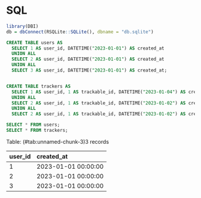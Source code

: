 # SQL


```r
library(DBI)
db = dbConnect(RSQLite::SQLite(), dbname = "db.sqlite")
```


```sql
CREATE TABLE users AS
  SELECT 1 AS user_id, DATETIME("2023-01-01") AS created_at
  UNION ALL
  SELECT 2 AS user_id, DATETIME("2023-01-01") AS created_at
  UNION ALL
  SELECT 3 AS user_id, DATETIME("2023-01-01") AS created_at;


CREATE TABLE trackers AS
  SELECT 1 AS user_id, 1 AS trackable_id, DATETIME("2023-01-04") AS created_at
  UNION ALL
  SELECT 2 AS user_id, 1 AS trackable_id, DATETIME("2023-01-02") AS created_at
  UNION ALL
  SELECT 2 AS user_id, 1 AS trackable_id, DATETIME("2023-01-02") AS created_at;

```


```sql
SELECT * FROM users;
SELECT * FROM trackers;
```


<div class="knitsql-table">


Table: (\#tab:unnamed-chunk-3)3 records

|user_id |created_at          |
|:-------|:-------------------|
|1       |2023-01-01 00:00:00 |
|2       |2023-01-01 00:00:00 |
|3       |2023-01-01 00:00:00 |

</div>
